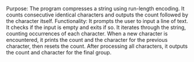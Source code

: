 Purpose: The program compresses a string using run-length encoding. It counts consecutive identical characters and outputs the count followed by the character itself.
Functionality:
It prompts the user to input a line of text.
It checks if the input is empty and exits if so.
It iterates through the string, counting occurrences of each character.
When a new character is encountered, it prints the count and the character for the previous character, then resets the count.
After processing all characters, it outputs the count and character for the final group.
